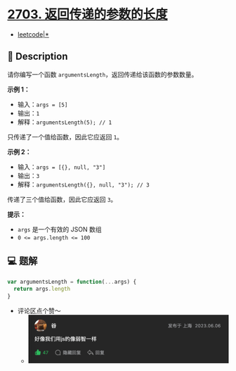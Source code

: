 # [2703. 返回传递的参数的长度](https://github.com/Tdahuyou/leetcode/tree/main/2703.%20%E8%BF%94%E5%9B%9E%E4%BC%A0%E9%80%92%E7%9A%84%E5%8F%82%E6%95%B0%E7%9A%84%E9%95%BF%E5%BA%A6)

- [leetcode|*](https://leetcode.cn/problems/return-length-of-arguments-passed)

## 📝 Description

请你编写一个函数 `argumentsLength`，返回传递给该函数的参数数量。

**示例 1：**

- 输入：`args = [5]`
- 输出：`1`
- 解释：`argumentsLength(5); // 1`

只传递了一个值给函数，因此它应返回 `1`。

**示例 2：**

- 输入：`args = [{}, null, "3"]`
- 输出：`3`
- 解释：`argumentsLength({}, null, "3"); // 3`

传递了三个值给函数，因此它应返回 `3`。

**提示：**

- `args` 是一个有效的 JSON 数组
- `0 <= args.length <= 100`

## 💻 题解

```javascript
var argumentsLength = function(...args) {
  return args.length
}
```

- 评论区点个赞～
  - ![](md-imgs/2024-09-26-22-26-49.png)